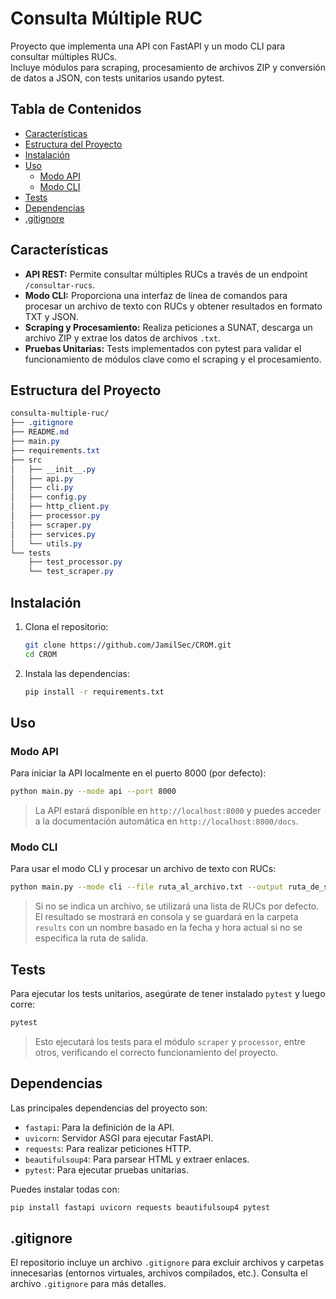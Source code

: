 # Consulta Múltiple RUC

Proyecto que implementa una API con FastAPI y un modo CLI para consultar múltiples RUCs.  
Incluye módulos para scraping, procesamiento de archivos ZIP y conversión de datos a JSON, con tests unitarios usando pytest.

## Tabla de Contenidos

- [Características](#caracter%C3%ADsticas)
- [Estructura del Proyecto](#estructura-del-proyecto)
- [Instalación](#instalaci%C3%B3n)
- [Uso](#uso)
  - [Modo API](#modo-api)
  - [Modo CLI](#modo-cli)
- [Tests](#tests)
- [Dependencias](#dependencias)
- [.gitignore](#gitignore)

## Características

- **API REST:** Permite consultar múltiples RUCs a través de un endpoint `/consultar-rucs`.
- **Modo CLI:** Proporciona una interfaz de línea de comandos para procesar un archivo de texto con RUCs y obtener resultados en formato TXT y JSON.
- **Scraping y Procesamiento:** Realiza peticiones a SUNAT, descarga un archivo ZIP y extrae los datos de archivos `.txt`.
- **Pruebas Unitarias:** Tests implementados con pytest para validar el funcionamiento de módulos clave como el scraping y el procesamiento.

## Estructura del Proyecto

```scss
consulta-multiple-ruc/
├── .gitignore
├── README.md
├── main.py
├── requirements.txt
├── src
│   ├── __init__.py
│   ├── api.py
│   ├── cli.py
│   ├── config.py
│   ├── http_client.py
│   ├── processor.py
│   ├── scraper.py
│   ├── services.py
│   └── utils.py
└── tests
    ├── test_processor.py
    └── test_scraper.py
```

## Instalación

1. Clona el repositorio:

   ```bash
   git clone https://github.com/JamilSec/CROM.git
   cd CROM
   ```

2. Instala las dependencias:

   ```bash
   pip install -r requirements.txt
   ```

## Uso

### Modo API

Para iniciar la API localmente en el puerto 8000 (por defecto):

   ```bash
   python main.py --mode api --port 8000
   ```
> La API estará disponible en `http://localhost:8000` y puedes acceder a la documentación automática en `http://localhost:8000/docs`.

### Modo CLI

Para usar el modo CLI y procesar un archivo de texto con RUCs:

   ```bash
   python main.py --mode cli --file ruta_al_archivo.txt --output ruta_de_salida.txt
   ```

> Si no se indica un archivo, se utilizará una lista de RUCs por defecto. El resultado se mostrará en consola y se guardará en la carpeta `results` con un nombre basado en la fecha y hora actual si no se especifica la ruta de salida.

## Tests

Para ejecutar los tests unitarios, asegúrate de tener instalado `pytest` y luego corre:

   ```bash
   pytest
   ```

> Esto ejecutará los tests para el módulo `scraper` y `processor`, entre otros, verificando el correcto funcionamiento del proyecto.

## Dependencias

Las principales dependencias del proyecto son:

- `fastapi`: Para la definición de la API.
- `uvicorn`: Servidor ASGI para ejecutar FastAPI.
- `requests`: Para realizar peticiones HTTP.
- `beautifulsoup4`: Para parsear HTML y extraer enlaces.
- `pytest`: Para ejecutar pruebas unitarias.

Puedes instalar todas con:

   ```bash
   pip install fastapi uvicorn requests beautifulsoup4 pytest
   ```

## .gitignore

El repositorio incluye un archivo `.gitignore` para excluir archivos y carpetas innecesarias (entornos virtuales, archivos compilados, etc.). Consulta el archivo `.gitignore` para más detalles.